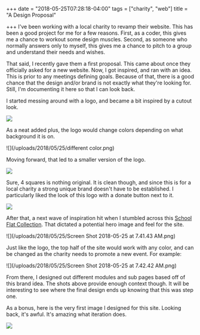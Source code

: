 +++
date = "2018-05-25T07:28:18-04:00"
tags = ["charity", "web"]
title = "A Design Proposal"

+++
I've been working with a local charity to revamp their website. This has been a good project for me for a few reasons. First, as a coder, this gives me a chance to workout some design muscles. Second, as someone who normally answers only to myself, this gives me a chance to pitch to a group and understand their needs and wishes.

<!--more-->

That said, I recently gave them a first proposal. This came about once they officially asked for a new website. Now, I got inspired, and ran with an idea. This is prior to any meetings defining goals. Because of that, there is a good chance that the design and/or brand is not exactly what they're looking for. Still, I'm documenting it here so that I can look back.

I started messing around with a logo, and became a bit inspired by a cutout look.

![](/uploads/2018/05/25/logoone.png)

As a neat added plus, the logo would change colors depending on what background it is on.

![](/uploads/2018/05/25/different color.png)

Moving forward, that led to a smaller version of the logo.

![](/uploads/2018/05/25/logo.png)

Sure, 4 squares is nothing original. It is clean though, and since this is for a local charity a strong unique brand doesn't have to be established. I particularly liked the look of this logo with a donate button next to it.

![](/uploads/2018/05/25/donate.png)

After that, a next wave of inspiration hit when I stumbled across this [School Flat Collection](https://creativemarket.com/Palau/878285-School-Flat-Collection). That dictated a potential hero image and feel for the site.

![](/uploads/2018/05/25/Screen Shot 2018-05-25 at 7.41.43 AM.png)

Just like the logo, the top half of the site would work with any color, and can be changed as the charity needs to promote a new event. For example:

![](/uploads/2018/05/25/Screen Shot 2018-05-25 at 7.42.42 AM.png)

From there, I designed out different modules and sub pages based off of this brand idea. The shots above provide enough context though. It will be interesting to see where the final design ends up knowing that this was step one.

As a bonus, here is the very first image I designed for this site. Looking back, it's awful. It's amazing what iteration does.

![](/uploads/2018/05/25/fnsehome.png)